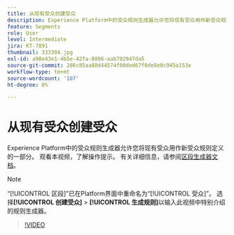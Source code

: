 ```yaml
---
title: 从现有受众创建受众
description: Experience Platform中的受众规则生成器允许您将现有受众用作新受众规则定义的一部分。 观看本视频，了解操作提示。
feature: Segments
role: User
level: Intermediate
jira: KT-7891
thumbnail: 333304.jpg
exl-id: a98e43e1-4b5e-42fa-8806-aab702947da5
source-git-commit: 286c85aa88d44574f00ded67f0de8e0c945a153e
workflow-type: tm+mt
source-wordcount: '107'
ht-degree: 0%

---
```


# 从现有受众创建受众

Experience Platform中的受众规则生成器允许您将现有受众用作新受众规则定义的一部分。 观看本视频，了解操作提示。 有关详细信息，请参阅[区段生成器文档](https://experienceleague.adobe.com/docs/experience-platform/segmentation/ui/segment-builder.html)。

>[!NOTE]
>
> “[!UICONTROL 区段]”已在Platform界面中重命名为“[!UICONTROL 受众]”。 选择&#x200B;**[!UICONTROL 创建受众]** > **[!UICONTROL 生成规则]**&#x200B;以输入此视频中特别介绍的规则生成器。

>[!VIDEO](https://video.tv.adobe.com/v/333304/?learn=on&enablevpops)

